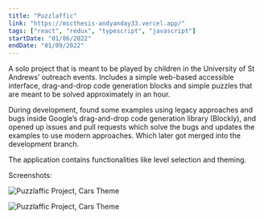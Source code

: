 ```yaml
---
title: "Puzzlaffic"
link: "https://mscthesis-andyanday33.vercel.app/"
tags: ["react", "redux", "typescript", "javascript"]
startDate: "01/06/2022"
endDate: "01/09/2022"
---
```


A solo project that is meant to be played by children in the University of St Andrews’ outreach events. Includes a simple web-based accessible interface, drag-and-drop code generation blocks and simple puzzles that are meant to be solved approximately in an hour.

During development, found some examples using legacy approaches and bugs inside Google’s drag-and-drop code generation library (Blockly), and opened up issues and pull requests which solve the bugs and updates the examples to use modern approaches. Which later got merged into the development branch.

The application contains functionalities like level selection and theming.

Screenshots:

![Puzzlaffic Project, Cars Theme](https://berankedayportfoliobucket.s3.eu-west-2.amazonaws.com/Puzzlaffic-Cars.png)

![Puzzlaffic Project, Cars Theme](https://berankedayportfoliobucket.s3.eu-west-2.amazonaws.com/Puzzlaffic-Monke.png)
